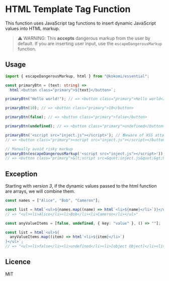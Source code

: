 # HTML Template Tag Function

This function uses JavaScript tag functions to insert dynamic JavaScript values
into HTML markup.

> ⚠️ WARNING: This **accepts** dangerous markup from the user by default. If you
> are inserting user input, use the `escapeDangerousMarkup` function.

## Usage

```ts
import { escapeDangerousMarkup, html } from "@kokomi/essential";

const primaryBtn = (text: string) =>
  html`<button class="primary">${text}</button>`;

primaryBtn("Hello world!"); // => <button class="primary">Hello world</button>

primaryBtn(10); // => <button class="primary">10</button>

primaryBtn(false); // => <button class="primary">false</button>

primaryBtn(undefined); // => <button class="primary">undefined</button>

primaryBtn('<script src="inject.js"></script>'); // ❗Beware of XSS attacks!
// => <button class="primary"><script src="inject.js"></script></button>

// Manually avoid risky markup
primaryBtn(escapeDangerousMarkup('<script src="inject.js"></script>')); // 👍XSS was avoided
// => <button class="primary">&lt;script src=&quot;inject.js&quot;&gt;&lt;/script&gt;</button>
```

## Exception

Starting with _version 3_, if the dynamic values ​​passed to the html function are
arrays, we will combine them.

```ts
const names = ["Alice", "Bob", "Cameron"];

const list = html`<ul>${names.map((name) => html`<li>${name}</li>`)}</ul>`;
// => "<ul><li>Alice</li><li>Bob</li><li>Cameron</li></ul>"

const anyValueItems = [false, undefined, { key: "value" }, () => ""];

const list = html`<ul>${
  anyValueItems.map((item) => html`<li>${item}</li>`)
}</ul>`;
// => "<ul><li>false</li><li>undefined</li><li>[object Object]</li><li>()=>''</li></ul>"
```

## Licence

MIT
